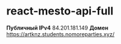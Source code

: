 # react-mesto-api-full

**Публичный IPv4** 84.201.181.149
**Домен** https://artknz.students.nomoreparties.xyz/
